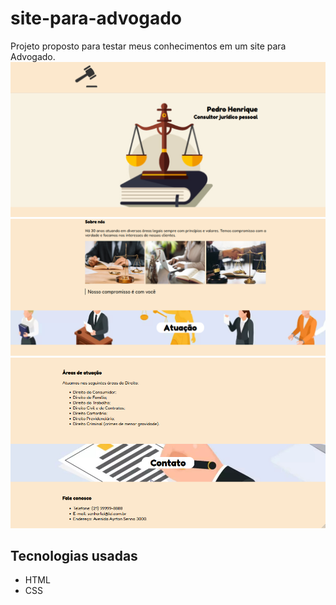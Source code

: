# site-para-advogado
Projeto proposto para testar meus conhecimentos em um site para Advogado.
![Header](/img/siteadvogado3.png)
![Body](/img/siteadvogado2.png)
![Footer](/img/siteadvogado.png)


## Tecnologias usadas
- HTML
- CSS